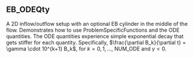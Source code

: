 ## EB\_ODEQty
A 2D inflow/outflow setup with an optional EB cylinder in the middle of the flow. Demonstrates how to use ProblemSpecificFunctions and the ODE quantities.  The ODE quantities experience simple exponential decay that gets stiffer for each quantity.  Specifically, $\frac{\partial B_k}{\partial t} = \gamma \cdot 10^{k+1} B_k$, for $k = 0, 1, ...,$ NUM_ODE and $\gamma < 0$.
